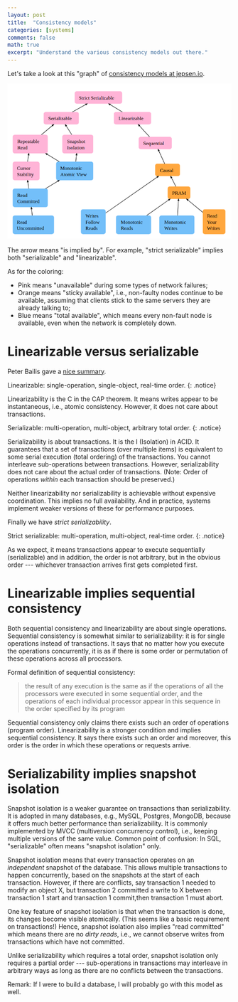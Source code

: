```yaml
---
layout: post
title:  "Consistency models"
categories: [systems]
comments: false
math: true
excerpt: "Understand the various consistency models out there."
---
```


Let's take a look at this "graph" of [consistency models at jepsen.io](https://jepsen.io/consistency).

![consistency models from jepsen.io](/img/jepsen_consistency.png)

The arrow means "is implied by". For example, "strict serializable" implies both "serializable" and "linearizable".

As for the coloring:
* Pink means "unavailable" during some types of network failures;
* Orange means "sticky available", i.e., non-faulty nodes continue to be available, assuming that clients stick to the same servers they are already talking to;
* Blue means "total available", which means every non-fault node is available, even when the network is completely down.

# Linearizable versus serializable

Peter Bailis gave a [nice summary](http://www.bailis.org/blog/linearizability-versus-serializability/).

Linearizable: single-operation, single-object, real-time order.
{: .notice}

Linearizability is the C in the CAP theorem. It means writes appear to be instantaneous, i.e., atomic consistency. However, it does not care about transactions.

Serializable: multi-operation, multi-object, arbitrary total order.
{: .notice}

Serializability is about transactions. It is the I (Isolation) in ACID. It guarantees that a set of transactions (over multiple items) is equivalent to some serial execution (total ordering) of the transactions. You cannot interleave sub-operations between transactions. However, serializability does not care about the actual order of transactions. (Note: Order of operations *within* each transaction should be preserved.)

Neither linearizability nor serializability is achievable without expensive coordination. This implies no full availability. And in practice, systems implement weaker versions of these for performance purposes.

Finally we have *strict serializability*.

Strict serializable: multi-operation, multi-object, real-time order.
{: .notice}

As we expect, it means transactions appear to execute sequentially (serializable) and in addition, the order is not arbitrary, but in the obvious order --- whichever transaction arrives first gets completed first.

# Linearizable implies sequential consistency

Both sequential consistency and linearizability are about single operations. Sequential consistency is somewhat similar to serializability: it is for single operations instead of transactions. It says that no matter how you execute the operations concurrently, it is as if there is some order or permutation of these operations across all processors.

Formal definition of sequential consistency:
> the result of any execution is the same as if the operations of all the processors were executed in some sequential order, and the operations of each individual processor appear in this sequence in the order specified by its program

Sequential consistency only claims there exists such an order of operations (program order). Linearizability is a stronger condition and implies sequential consistency. It says there exists such an order and moreover, this order is the order in which these operations or requests arrive.

# Serializability implies snapshot isolation

Snapshot isolation is a weaker guarantee on transactions than serializability. It is adopted in many databases, e.g., MySQL, Postgres, MongoDB, because it offers much better performance than serializability. It is commonly implemented by MVCC (multiversion concurrency control), i.e., keeping multiple versions of the same value. Common point of confusion: In SQL, "serializable" often means "snapshot isolation" only.

Snapshot isolation means that every transaction operates on an *independent* snapshot of the database. This allows multiple transactions to happen concurrently, based on the snapshots at the start of each transaction. However, if there are conflicts, say transaction 1 needed to modify an object X, but transaction 2 committed a write to X between transaction 1 start and transaction 1 commit,then transaction 1 must abort.

One key feature of snapshot isolation is that when the transaction is done, its changes become visible atomically. (This seems like a basic requirement on transactions!) Hence, snapshot isolation also implies "read committed" which means there are no *dirty reads*, i.e., we cannot observe writes from transactions which have not committed.

Unlike serializability which requires a total order, snapshot isolation only requires a partial order --- sub-operations in transactions may interleave in arbitrary ways as long as there are no conflicts between the transactions.

Remark: If I were to build a database, I will probably go with this model as well.
